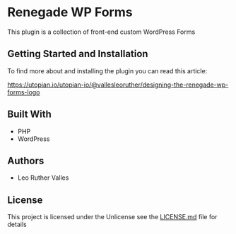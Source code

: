 # Renegade WP Forms

This plugin is a collection of front-end custom WordPress Forms

## Getting Started and Installation

To find more about and installing the plugin you can read this article:

https://utopian.io/utopian-io/@vallesleoruther/designing-the-renegade-wp-forms-logo

## Built With

* PHP
* WordPress

## Authors

* Leo Ruther Valles

## License

This project is licensed under the Unlicense see the [LICENSE.md](LICENSE.md) file for details
